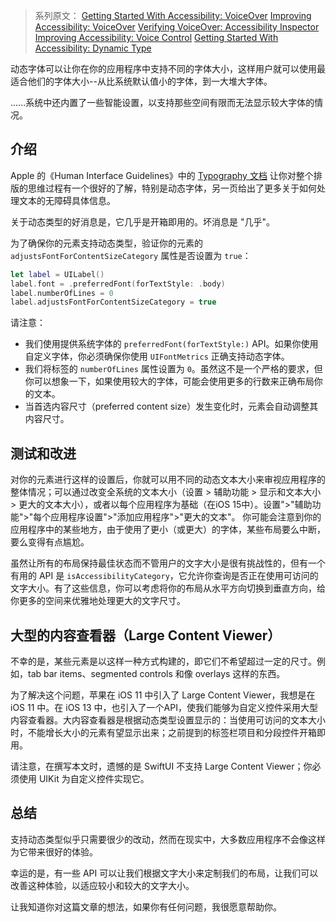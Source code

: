 > 系列原文：
> [Getting Started With Accessibility: VoiceOver](https://www.basbroek.nl/getting-started-voiceover)
> [Improving Accessibility: VoiceOver](https://www.basbroek.nl/improving-voiceover)
> [Verifying VoiceOver: Accessibility Inspector](https://www.basbroek.nl/verifying-voiceover)
> [Improving Accessibility: Voice Control](https://www.basbroek.nl/improving-voice-control)
> [Getting Started With Accessibility: Dynamic Type](https://www.basbroek.nl/getting-started-dynamic-type?utm_source=swiftlee&utm_medium=swiftlee_weekly&utm_campaign=issue_96)



动态字体可以让你在你的应用程序中支持不同的字体大小，这样用户就可以使用最适合他们的字体大小--从比系统默认值小的字体，到一大堆大字体。

......系统中还内置了一些智能设置，以支持那些空间有限而无法显示较大字体的情况。



## 介绍

Apple 的《Human Interface Guidelines》中的 [Typography 文档](https://developer.apple.com/design/human-interface-guidelines/ios/visual-design/typography/#dynamic-type-sizes) 让你对整个排版的思维过程有一个很好的了解，特别是动态字体，另一页给出了更多关于如何处理文本的无障碍具体信息。

关于动态类型的好消息是，它几乎是开箱即用的。坏消息是 "几乎"。

为了确保你的元素支持动态类型，验证你的元素的 `adjustsFontForContentSizeCategory` 属性是否设置为 `true`：

```swift
let label = UILabel()
label.font = .preferredFont(forTextStyle: .body)
label.numberOfLines = 0
label.adjustsFontForContentSizeCategory = true
```

请注意：

* 我们使用提供系统字体的 `preferredFont(forTextStyle:)` API。如果你使用自定义字体，你必须确保你使用 `UIFontMetrics` 正确支持动态字体。
* 我们将标签的 `numberOfLines` 属性设置为 `0`。虽然这不是一个严格的要求，但你可以想象一下，如果使用较大的字体，可能会使用更多的行数来正确布局你的文本。
* 当首选内容尺寸（preferred content size）发生变化时，元素会自动调整其内容尺寸。

## 测试和改进

对你的元素进行这样的设置后，你就可以用不同的动态文本大小来审视应用程序的整体情况；可以通过改变全系统的文本大小（设置 > 辅助功能 > 显示和文本大小 > 更大的文本大小），或者以每个应用程序为基础（在iOS 15中）。设置">"辅助功能">"每个应用程序设置">"添加应用程序">"更大的文本"。
你可能会注意到你的应用程序中的某些地方，由于使用了更小（或更大）的字体，某些布局要么中断，要么变得有点尴尬。

虽然让所有的布局保持最佳状态而不管用户的文字大小是很有挑战性的，但有一个有用的 API 是 `isAccessibilityCategory`，它允许你查询是否正在使用可访问的文字大小。有了这些信息，你可以考虑将你的布局从水平方向切换到垂直方向，给你更多的空间来优雅地处理更大的文字尺寸。



## 大型的内容查看器（Large Content Viewer）

不幸的是，某些元素是以这样一种方式构建的，即它们不希望超过一定的尺寸。例如，tab bar items、segmented controls 和像 overlays 这样的东西。

为了解决这个问题，苹果在 iOS 11 中引入了 Large Content Viewer，我想是在 iOS 11 中。在 iOS 13 中，也引入了一个API，使我们能够为自定义控件采用大型内容查看器。大内容查看器是根据动态类型设置显示的：当使用可访问的文本大小时，不能增长大小的元素有望显示出来；之前提到的标签栏项目和分段控件开箱即用。

请注意，在撰写本文时，遗憾的是 SwiftUI 不支持 Large Content Viewer；你必须使用 UIKit 为自定义控件实现它。



## 总结

支持动态类型似乎只需要很少的改动，然而在现实中，大多数应用程序不会像这样为它带来很好的体验。

幸运的是，有一些 API 可以让我们根据文字大小来定制我们的布局，让我们可以改善这种体验，以适应较小和较大的文字大小。

让我知道你对这篇文章的想法，如果你有任何问题，我很愿意帮助你。











